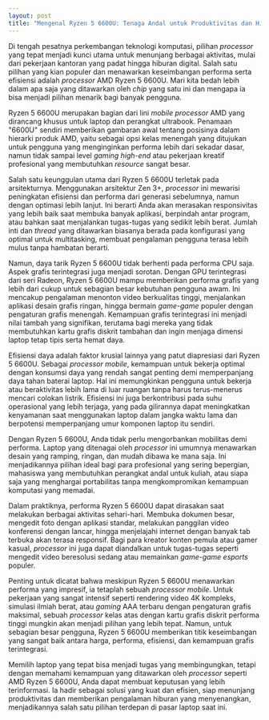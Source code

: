 ```yaml
---
layout: post
title: "Mengenal Ryzen 5 6600U: Tenaga Andal untuk Produktivitas dan Hiburan Ringan"
---
```


Di tengah pesatnya perkembangan teknologi komputasi, pilihan *processor* yang tepat menjadi kunci utama untuk menunjang berbagai aktivitas, mulai dari pekerjaan kantoran yang padat hingga hiburan digital. Salah satu pilihan yang kian populer dan menawarkan keseimbangan performa serta efisiensi adalah *processor* AMD Ryzen 5 6600U. Mari kita bedah lebih dalam apa saja yang ditawarkan oleh *chip* yang satu ini dan mengapa ia bisa menjadi pilihan menarik bagi banyak pengguna.

Ryzen 5 6600U merupakan bagian dari lini *mobile processor* AMD yang dirancang khusus untuk laptop dan perangkat ultrabook. Penamaan "6600U" sendiri memberikan gambaran awal tentang posisinya dalam hierarki produk AMD, yaitu sebagai opsi kelas menengah yang ditujukan untuk pengguna yang menginginkan performa lebih dari sekadar dasar, namun tidak sampai level *gaming high-end* atau pekerjaan kreatif profesional yang membutuhkan *resource* sangat besar.

Salah satu keunggulan utama dari Ryzen 5 6600U terletak pada arsitekturnya. Menggunakan arsitektur Zen 3+, *processor* ini mewarisi peningkatan efisiensi dan performa dari generasi sebelumnya, namun dengan optimasi lebih lanjut. Ini berarti Anda akan merasakan responsivitas yang lebih baik saat membuka banyak aplikasi, berpindah antar program, atau bahkan saat menjalankan tugas-tugas yang sedikit lebih berat. Jumlah inti dan *thread* yang ditawarkan biasanya berada pada konfigurasi yang optimal untuk multitasking, membuat pengalaman pengguna terasa lebih mulus tanpa hambatan berarti.

Namun, daya tarik Ryzen 5 6600U tidak berhenti pada performa CPU saja. Aspek grafis terintegrasi juga menjadi sorotan. Dengan GPU terintegrasi dari seri Radeon, Ryzen 5 6600U mampu memberikan performa grafis yang lebih dari cukup untuk sebagian besar kebutuhan pengguna awam. Ini mencakup pengalaman menonton video berkualitas tinggi, menjalankan aplikasi desain grafis ringan, hingga bermain *game-game* populer dengan pengaturan grafis menengah. Kemampuan grafis terintegrasi ini menjadi nilai tambah yang signifikan, terutama bagi mereka yang tidak membutuhkan kartu grafis diskrit tambahan dan ingin menjaga dimensi laptop tetap tipis serta hemat daya.

Efisiensi daya adalah faktor krusial lainnya yang patut diapresiasi dari Ryzen 5 6600U. Sebagai *processor mobile*, kemampuan untuk bekerja optimal dengan konsumsi daya yang rendah sangat penting demi memperpanjang daya tahan baterai laptop. Hal ini memungkinkan pengguna untuk bekerja atau beraktivitas lebih lama di luar ruangan tanpa harus terus-menerus mencari colokan listrik. Efisiensi ini juga berkontribusi pada suhu operasional yang lebih terjaga, yang pada gilirannya dapat meningkatkan kenyamanan saat menggunakan laptop dalam jangka waktu lama dan berpotensi memperpanjang umur komponen laptop itu sendiri.

Dengan Ryzen 5 6600U, Anda tidak perlu mengorbankan mobilitas demi performa. Laptop yang ditenagai oleh *processor* ini umumnya menawarkan desain yang ramping, ringan, dan mudah dibawa ke mana saja. Ini menjadikannya pilihan ideal bagi para profesional yang sering bepergian, mahasiswa yang membutuhkan perangkat andal untuk kuliah, atau siapa saja yang menghargai portabilitas tanpa mengkompromikan kemampuan komputasi yang memadai.

Dalam praktiknya, performa Ryzen 5 6600U dapat dirasakan saat melakukan berbagai aktivitas sehari-hari. Membuka dokumen besar, mengedit foto dengan aplikasi standar, melakukan panggilan video konferensi dengan lancar, hingga menjelajahi internet dengan banyak tab terbuka akan terasa responsif. Bagi para kreator konten pemula atau gamer kasual, *processor* ini juga dapat diandalkan untuk tugas-tugas seperti mengedit video beresolusi sedang atau memainkan *game-game esports* populer.

Penting untuk dicatat bahwa meskipun Ryzen 5 6600U menawarkan performa yang impresif, ia tetaplah sebuah *processor mobile*. Untuk pekerjaan yang sangat intensif seperti rendering video 4K kompleks, simulasi ilmiah berat, atau *gaming* AAA terbaru dengan pengaturan grafis maksimal, sebuah *processor* kelas atas dengan kartu grafis diskrit performa tinggi mungkin akan menjadi pilihan yang lebih tepat. Namun, untuk sebagian besar pengguna, Ryzen 5 6600U memberikan titik keseimbangan yang sangat baik antara harga, performa, efisiensi, dan kemampuan grafis terintegrasi.

Memilih laptop yang tepat bisa menjadi tugas yang membingungkan, tetapi dengan memahami kemampuan yang ditawarkan oleh *processor* seperti AMD Ryzen 5 6600U, Anda dapat membuat keputusan yang lebih terinformasi. Ia hadir sebagai solusi yang kuat dan efisien, siap menunjang produktivitas dan memberikan pengalaman hiburan yang menyenangkan, menjadikannya salah satu pilihan terdepan di pasar laptop saat ini.
